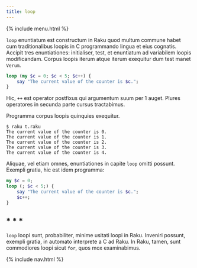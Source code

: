 ```yaml
---
title: loop
---
```


{% include menu.html %}

`loop` enuntiatum est constructum in Raku quod multum commune habet cum traditionalibus loopis in C programmando lingua et eius cognatis. Accipit tres enuntiationes: initialiser, test, et enuntiatum ad variabilem loopis modificandam. Corpus loopis iterum atque iterum exequitur dum test manet `Verum`.

```raku
loop (my $c = 0; $c < 5; $c++) {
    say "The current value of the counter is $c.";
}
```

Hic, `++` est operator postfixus qui argumentum suum per 1 auget. Plures operatores in secunda parte cursus tractabimus.

Programma corpus loopis quinquies exequitur.

```console
$ raku t.raku
The current value of the counter is 0.
The current value of the counter is 1.
The current value of the counter is 2.
The current value of the counter is 3.
The current value of the counter is 4.
```

Aliquae, vel etiam omnes, enuntiationes in capite `loop` omitti possunt. Exempli gratia, hic est idem programma:

```raku
my $c = 0;
loop (; $c < 5;) {
    say "The current value of the counter is $c.";
    $c++;
}
```

## * * *

`loop` loopi sunt, probabiliter, minime usitati loopi in Raku. Inveniri possunt, exempli gratia, in automato interprete a C ad Raku. In Raku, tamen, sunt commodiores loopi sicut `for`, quos mox examinabimus.

{% include nav.html %}